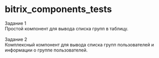 # bitrix_components_tests
Задание 1<br>
Простой компонент для вывода списка групп в таблицу.<br><br>
Задание 2<br>
Комплексный компонент для вывода списка групп пользователей и информации о группе пользователей.
